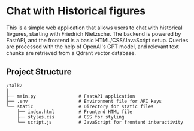 # Chat with Historical figures

This is a simple web application that allows users to chat with historical fivgures, starting with Friedrich Nietzsche. The backend is powered by FastAPI, and the frontend is a basic HTML/CSS/JavaScript setup. Queries are processed with the help of OpenAI's GPT model, and relevant text chunks are retrieved from a Qdrant vector database.

## Project Structure

```plaintext
/talk2
│
├── main.py                # FastAPI application
├── .env                   # Environment file for API keys
└── static                 # Directory for static files
    ├── index.html         # Frontend HTML file
    ├── styles.css         # CSS for styling
    └── script.js          # JavaScript for frontend interactivity
```

